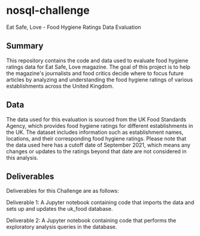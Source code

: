 # nosql-challenge

Eat Safe, Love - Food Hygiene Ratings Data Evaluation

## Summary

This repository contains the code and data used to evaluate food hygiene ratings data for Eat Safe, Love magazine. The goal of this project is to help the magazine's journalists and food critics decide where to focus future articles by analyzing and understanding the food hygiene ratings of various establishments across the United Kingdom.

## Data

The data used for this evaluation is sourced from the UK Food Standards Agency, which provides food hygiene ratings for different establishments in the UK. The dataset includes information such as establishment names, locations, and their corresponding food hygiene ratings.
Please note that the data used here has a cutoff date of September 2021, which means any changes or updates to the ratings beyond that date are not considered in this analysis.

## Deliverables

Deliverables for this Challenge are as follows:

Deliverable 1: A Jupyter notebook containing code that imports the data and sets up and updates the uk_food database.

Deliverable 2: A Jupyter notebook containing code that performs the exploratory analysis queries in the database.




